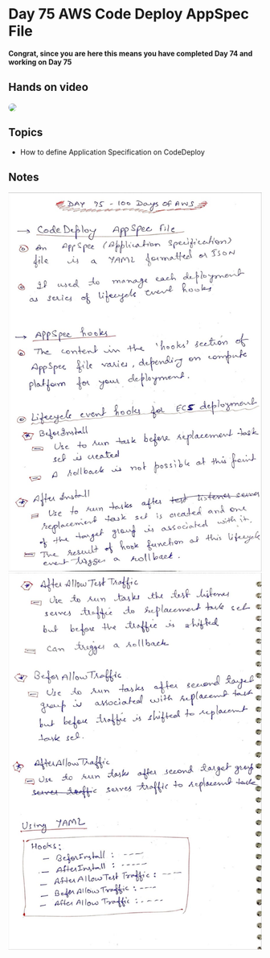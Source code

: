 # Day 75 AWS Code Deploy AppSpec File

**Congrat, since you are here this means you have completed Day 74 and working on Day 75**

## Hands on video
<a href="https://youtu.be/ms7Bm7W5u7c">
<img src="https://i3.ytimg.com/vi/ms7Bm7W5u7c/hqdefault.jpg" align="center" width="200" style="border-radius:40px" />
</a>

## Topics
  - How to define Application Specification on CodeDeploy

## Notes
  ![1](./images/d332262a392645406d977eccb47b94897b7bd2df.jpeg)
  ![2](./images/a8663690e71cfc097e3fd6318320edacd513adaa.jpeg)

